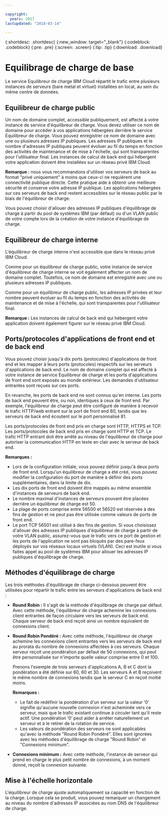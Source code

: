 ```yaml
---

copyright:
  years: 2017
lastupdated: "2018-03-14"

---
```


{:shortdesc: .shortdesc}
{:new_window: target="_blank"}
{:codeblock: .codeblock}
{:pre: .pre}
{:screen: .screen}
{:tip: .tip}
{:download: .download}

# Equilibrage de charge de base
Le service Equilibreur de charge IBM Cloud répartit le trafic entre plusieurs instances de serveurs (bare metal et virtuel) installées en local, au sein du même centre de données. 

## Equilibreur de charge public 
Un nom de domaine complet, accessible publiquement, est affecté à votre instance de service d'équilibreur de charge. Vous devez utiliser ce nom de domaine pour accéder à vos applications hébergées derrière le service Equilibreur de charge. Vous pouvez enregistrer ce nom de domaine avec une ou plusieurs adresses IP publiques. Les adresses IP publiques et le nombre d'adresses IP publiques peuvent évoluer au fil du temps en fonction des activités de maintenance et de mise à l'échelle, qui sont transparentes pour l'utilisateur final. Les instances de calcul de back end qui hébergent votre application doivent être installées sur un réseau privé IBM Cloud. 

**Remarque :** nous vous recommandons d'utiliser vos serveurs de back au format "privé uniquement" à moins que ceux-ci ne requièrent une connectivité publique directe. Cette pratique aide à obtenir une meilleure sécurité et conserve votre adresse IP publique. Les applications hébergées sur ces serveurs de back end restent accessibles sur le réseau public par le biais de l'équilibreur de charge.  

Vous pouvez choisir d'allouer des adresses IP publiques d'équilibrage de charge à partir du pool de systèmes IBM (par défaut) ou d'un VLAN public de votre compte lors de la création de votre instance d'équilibrage de charge.

## Equilibreur de charge interne
L'équilibreur de charge interne n'est accessible que dans le réseau privé IBM Cloud.  

Comme pour un équilibreur de charge public, votre instance de service d'équilibreur de charge interne se voit également affecter un nom de domaine complet. Toutefois, ce nom de domaine est enregistré avec une ou plusieurs adresses IP publiques.  

Comme pour un équilibreur de charge public, les adresses IP privées et leur nombre peuvent évoluer au fil du temps en fonction des activités de maintenance et de mise à l'échelle, qui sont transparentes pour l'utilisateur final.  

**Remarque :** Les instances de calcul de back end qui hébergent votre application doivent également figurer sur le réseau privé IBM Cloud.

## Ports/protocoles d'applications de front end et de back end
Vous pouvez choisir jusqu'à dix ports (protocoles) d'applications de front end et les mapper à leurs ports (protocoles) respectifs sur les serveurs d'applications de back end. Le nom de domaine complet qui est affecté à votre instance de service Equilibreur de charge et les ports d'applications de front end sont exposés au monde extérieur. Les demandes d'utilisateur entrantes sont reçues sur ces ports. 

En revanche, les ports de back end ne sont connus qu'en interne. Les ports de back end peuvent être, ou non, identiques à ceux de front end. Par exemple, l'équilibreur de charge peut être configuré de manière à recevoir le trafic HTTP/web entrant sur le port de front end 80, tandis que les serveurs de back end écoutent sur le port personnalisé 81. 

Les ports/protocoles de front end pris en charge sont HTTP, HTTPS et TCP. Les ports/protocoles de back end pris en charge sont HTTP et TCP. Le trafic HTTP entrant doit être arrêté au niveau de l'équilibreur de charge pour autoriser la communication HTTP en texte en clair avec le serveur de back end. 

**Remarques :**

* Lors de la configuration initiale, vous pouvez définir jusqu'à deux ports de front end. Lorsqu'un équilibreur de charge a été créé, vous pouvez modifier la configuration du port de manière à définir des ports supplémentaires, dans la limite de dix.
* Les dix ports de front end doivent être mappés au même ensemble d'instances de serveurs de back end.
* Le nombre maximal d'instances de serveurs pouvant être placées derrière un équilibreur de charge est 50.
* La plage de ports comprise entre 56500 et 56520 est réservée à des fins de gestion et ne peut pas être utilisée comme valeurs de ports de front end. 
* Le port TCP 56501 est utilisé à des fins de gestion. Si vous choisissez d'allouer des adresses IP publiques d'équilibreur de charge à partir de votre VLAN public, assurez-vous que le trafic vers ce port de gestion et les ports de l'application ne sont pas bloqués par des pare-feux déployés sur vos réseaux locaux virtuels (VLAN). Ceci est inutile si vous faites appel au pool de systèmes IBM pour allouer les adresses IP publiques d'équilibrage de charge.

## Méthodes d'équilibrage de charge
Les trois méthodes d'équilibrage de charge ci-dessous peuvent être utilisées pour répartir le trafic entre les serveurs d'applications de back end :

* **Round Robin :** Il s'agit de la méthode d'équilibrage de charge par défaut. Avec cette méthode, l'équilibreur de charge achemine les connexions client entrantes de façon circulaire vers les serveurs de back end. Chaque serveur de back end reçoit ainsi un nombre équivalent de connexions client.

* **Round Robin Pondéré :** Avec cette méthode, l'équilibreur de charge achemine les connexions client entrantes vers les serveurs de back end au prorata du nombre de connexions affectées à ces serveurs. Chaque serveur reçoit une pondération par défaut de 50 connexions, qui peut être personnalisée sur n'importe quelle valeur comprise entre 0 et 100. 

	Prenons l'exemple de trois serveurs d'applications A, B et C dont la pondération a été définie sur 60, 60 et 30. Les serveurs A et B reçoivent le même nombre de connexions tandis que le serveur C en reçoit moitié moins. 

	**Remarques :** 

	* Le fait de redéfinir la pondération d'un serveur sur la valeur ‘0’ signifie qu'aucune nouvelle connexion n'est acheminée vers ce serveur, mais que le trafic existant continue à circuler tant qu'il reste actif. Une pondération ‘0’ peut aider à arrêter naturellement un serveur et à le retirer de la rotation de service. 
	* Les valeurs de pondération des serveurs ne sont applicables qu'avec la méthode "Round Robin Pondéré". Elles sont ignorées avec les méthodes d'équilibrage de charge "Round Robin" et "Connexions minimum". 

* **Connexions minimum :** Avec cette méthode, l'instance de serveur qui prend en charge le plus petit nombre de connexions, à un moment donné, reçoit la connexion suivante. 


## Mise à l'échelle horizontale
L'équilibreur de charge ajuste automatiquement sa capacité en fonction de la charge. Lorsque cela se produit, vous pouvez remarquer un changement au niveau du nombre d'adresses IP associées au nom DNS de l'équilibreur de charge.
